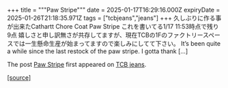 +++
title = """Paw Stripe"""
date = 2025-01-17T16:29:16.000Z
expiryDate = 2025-01-26T21:18:35.971Z
tags = ["tcbjeans","jeans"]
+++
久しぶりに作る事が出来たCathartt Chore Coat Paw Stripe これを書いてる1/17 11:53時点で残り9点 嬉しさと申し訳無さが共存してますが、現在TCBの1Fのファクトリースペースでは一生懸命生産が始まってますので楽しみにしてて下さい。 It’s been quite a while since the last restock of the paw stripe. I gotta thank \[…\]

The post [Paw Stripe](http://tcbjeans.com/2025/01/18/50829) first appeared on [TCB jeans](http://tcbjeans.com).

[[source]](http://tcbjeans.com/2025/01/18/50829)

